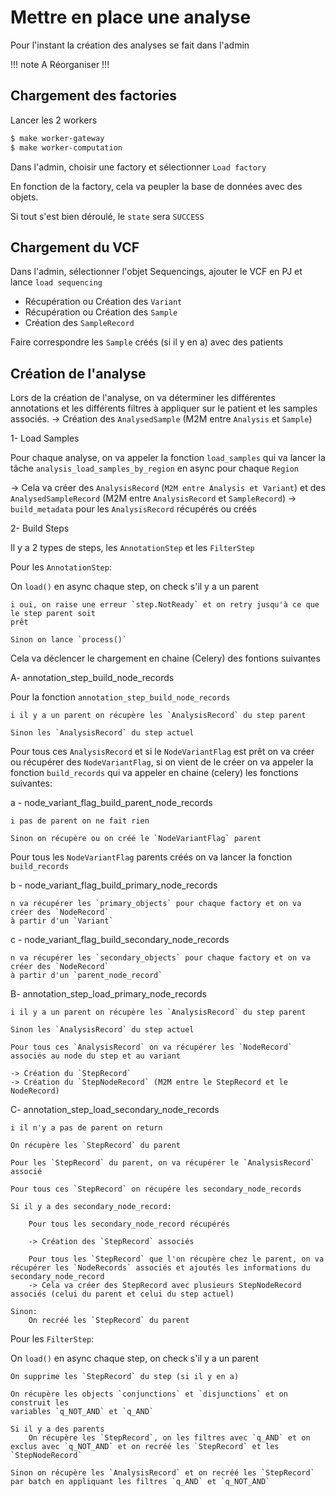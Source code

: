 # Mettre en place une analyse

Pour l'instant la création des analyses se fait dans l'admin

!!! note A Réorganiser !!!

## Chargement des factories

Lancer les 2 workers

```bash
$ make worker-gateway
$ make worker-computation
```

Dans l'admin, choisir une factory et sélectionner `Load factory`

En fonction de la factory, cela va peupler la base de données avec des objets.

Si tout s'est bien déroulé, le `state` sera `SUCCESS`

## Chargement du VCF

Dans l'admin, sélectionner l'objet Sequencings, ajouter le VCF en PJ et lance
`load sequencing`

- Récupération ou Création des `Variant`
- Récupération ou Création des `Sample`
- Création des `SampleRecord`

Faire correspondre les `Sample` créés (si il y en a) avec des patients

## Création de l'analyse

Lors de la création de l'analyse, on va déterminer les différentes annotations et les
différents filtres à appliquer sur le patient et les samples associés. -> Création des
`AnalysedSample` (M2M entre `Analysis` et `Sample`)

1- Load Samples

Pour chaque analyse, on va appeler la fonction `load_samples` qui va lancer la tâche
`analysis_load_samples_by_region` en async pour chaque `Region`

-> Cela va créer des `AnalysisRecord` (`M2M entre Analysis et Variant`) et des
`AnalysedSampleRecord` (M2M entre `AnalysisRecord` et `SampleRecord`) ->
`build_metadata` pour les `AnalysisRecord` récupérés ou créés

2- Build Steps

Il y a 2 types de steps, les `AnnotationStep` et les `FilterStep`

Pour les `AnnotationStep`:

On `load()` en async chaque step, on check s'il y a un parent

```text
i oui, on raise une erreur `step.NotReady` et on retry jusqu'à ce que le step parent soit
prêt

Sinon on lance `process()`
```

Cela va déclencer le chargement en chaine (Celery) des fontions suivantes

A- annotation_step_build_node_records

Pour la fonction `annotation_step_build_node_records`

```text
i il y a un parent on récupère les `AnalysisRecord` du step parent

Sinon les `AnalysisRecord` du step actuel
```

Pour tous ces `AnalysisRecord` et si le `NodeVariantFlag` est prêt on va créer ou
récupérer des `NodeVariantFlag`, si on vient de le créer on va appeler la fonction
`build_records` qui va appeler en chaine (celery) les fonctions suivantes:

a - node_variant_flag_build_parent_node_records

```text
i pas de parent on ne fait rien

Sinon on récupère ou on créé le `NodeVariantFlag` parent
```

Pour tous les `NodeVariantFlag` parents créés on va lancer la fonction `build_records`

b - node_variant_flag_build_primary_node_records

```text
n va récupérer les `primary_objects` pour chaque factory et on va créer des `NodeRecord`
à partir d'un `Variant`
```

c - node_variant_flag_build_secondary_node_records

```text
n va récupérer les `secondary_objects` pour chaque factory et on va créer des `NodeRecord`
à partir d'un `parent_node_record`
```

B- annotation_step_load_primary_node_records

```text
i il y a un parent on récupère les `AnalysisRecord` du step parent

Sinon les `AnalysisRecord` du step actuel

Pour tous ces `AnalysisRecord` on va récupérer les `NodeRecord` associés au node du step et au variant

-> Création du `StepRecord`
-> Création du `StepNodeRecord` (M2M entre le StepRecord et le NodeRecord)
```

C- annotation_step_load_secondary_node_records

```text
i il n'y a pas de parent on return

On récupère les `StepRecord` du parent

Pour les `StepRecord` du parent, on va récupérer le `AnalysisRecord` associé

Pour tous ces `StepRecord` on récupére les secondary_node_records

Si il y a des secondary_node_record:

    Pour tous les secondary_node_record récupérés

    -> Création des `StepRecord` associés

    Pour tous les `StepRecord` que l'on récupère chez le parent, on va récupérer les `NodeRecords` associés et ajoutés les informations du secondary_node_record
    -> Cela va créer des StepRecord avec plusieurs StepNodeRecord associés (celui du parent et celui du step actuel)

Sinon:
    On recréé les `StepRecord` du parent
```

Pour les `FilterStep`:

On `load()` en async chaque step, on check s'il y a un parent

```text
On supprime les `StepRecord` du step (si il y en a)

On récupère les objects `conjunctions` et `disjunctions` et on construit les
variables `q_NOT_AND` et `q_AND`

Si il y a des parents
    On récupère les `StepRecord`, on les filtres avec `q_AND` et on exclus avec `q_NOT_AND` et on recréé les `StepRecord` et les `StepNodeRecord`

Sinon on récupère les `AnalysisRecord` et on recréé les `StepRecord` par batch en appliquant les filtres `q_AND` et `q_NOT_AND`
```
